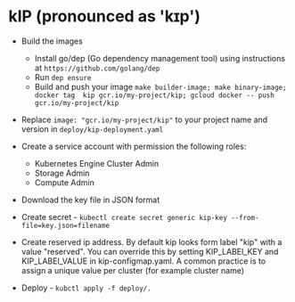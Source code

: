 
# kIP (pronounced as 'kɪp')
* Build the images
	* Install go/dep (Go dependency management tool) using instructions at `https://github.com/golang/dep`
	* Run `dep ensure`
	* Build and push your image `make builder-image; make binary-image;  docker tag  kip gcr.io/my-project/kip; gcloud docker -- push gcr.io/my-project/kip`
* Replace `image: "gcr.io/my-project/kip"` to your project name and version in `deploy/kip-deployment.yaml`

* Create a service account with permission the following roles:
	* Kubernetes Engine Cluster Admin
	* Storage Admin
	* Compute Admin
* Download the key file in JSON format
* Create secret - `kubectl create secret generic kip-key --from-file=key.json=filename`
* Create reserved ip address. By default kip looks form label "kip" with a value "reserved". You can override this by setting
KIP_LABEl_KEY and KIP_LABEl_VALUE in kip-configmap.yaml. A common practice is to assign a unique value per cluster (for example cluster name)
* Deploy - `kubctl apply -f deploy/.`
